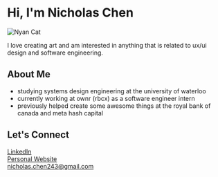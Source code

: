 # Hi, I'm Nicholas Chen  
![Nyan Cat](https://www.icegif.com/wp-content/uploads/2024/09/nyan-cat-icegif-10.gif)


I love creating art and am interested in anything that is related to ux/ui design and software engineering. 

## About Me  
- studying systems design engineering at the university of waterloo
- currently working at ownr (rbcx) as a software engineer intern
- previously helped create some awesome things at the royal bank of canada and meta hash capital

## Let's Connect  

[LinkedIn](https://www.linkedin.com/in/nicholas-chen-85886726a/)  
[Personal Website](https://nicholas-personal-website-eta.vercel.app)  
[nicholas.chen243@gmail.com](mailto:nicholas.chen243@gmail.com)
